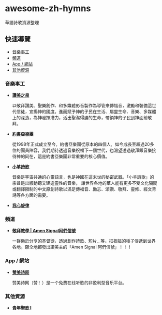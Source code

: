 # awesome-zh-hymns
華語詩歌資源整理

## 快速導覽

- [音樂事工](#音樂事工)
- [頻道](#頻道)
- [App / 網站](#app--網站)
- [其他資源](#其他資源)

### 音樂事工
- **[讚美之泉](https://www.sop.org/)**

  以敬拜讚美、聖樂創作、和多媒體影音製作為導管來傳福音，激勵和裝備這世代信徒，宣揚神的國度。進而賦予神的子民在生活、屬靈生命、音樂、多媒體上的深造，為神發揮潛力，活出聖潔得勝的生命，帶領神的子民到神面前敬拜。

- **[約書亞樂團](https://www.joshua.com.tw/web/)**

  從1998年正式成立至今，約書亞樂團從原本的四個人，如今成長至超過20多位的團員陣容，我們期待透過音樂祝福下一個世代，也渴望透過敬拜跟音樂接待神的同在，這是約書亞樂團非常重要的核心價值。

- **[小羊詩歌](https://www.lambmusic.org/)**

  音樂是宇宙共通的心靈語言，也是神國在這末世的秘密武器。「小羊詩歌」的宗旨是出版動聽又建造靈性的音樂， 讓世界各地的華人能有更多不受文化隔閡或翻譯限制的中文原創詩歌以滿足傳福音、勵志、頌讚、敬拜、靈修、經文背誦等各方面的需要。

- **[我心旋律](https://momh.org/)**

### 頻道
- **[敬拜教學 | Amen Signal阿們信號](https://www.youtube.com/watch?v=uFmD3qA1eEI&list=PLvX0rKJQikU4-o47GUCr5gEffECM9RpJv)**

  一群樂於分享的基督徒，透過創作詩歌、短片...等，把祝福的種子傳遞到世界各地。願全地都發出讚美主的「Amen Signal 阿們信號」！！！

### App / 網站
- **[赞美诗网](https://www.zanmeishige.com/)**

  赞美诗网（赞！）是一个免费在线听歌的非盈利型音乐平台。


### 其他資源
- **[青年聖歌 I](http://www.christianstudy.com/youth_hymns_1.html)**
